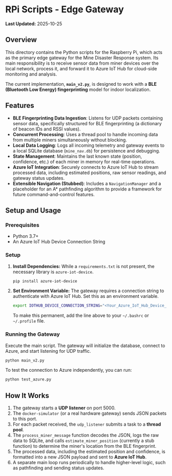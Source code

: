 # RPi Scripts - Edge Gateway

**Last Updated:** 2025-10-25

## Overview

This directory contains the Python scripts for the Raspberry Pi, which acts as the primary edge gateway for the Mine Disaster Response system. Its main responsibility is to receive sensor data from miner devices over the local network, process it, and forward it to Azure IoT Hub for cloud-side monitoring and analysis.

The current implementation, **`main_v2.py`**, is designed to work with a **BLE (Bluetooth Low Energy) fingerprinting** model for indoor localization.

## Features

-   **BLE Fingerprinting Data Ingestion**: Listens for UDP packets containing sensor data, specifically structured for BLE fingerprinting (a dictionary of beacon IDs and RSSI values).
-   **Concurrent Processing**: Uses a thread pool to handle incoming data from multiple miners simultaneously without blocking.
-   **Local Data Logging**: Logs all incoming telemetry and gateway events to a local SQLite database (`mine_nav.db`) for persistence and debugging.
-   **State Management**: Maintains the last known state (position, confidence, etc.) of each miner in memory for real-time operations.
-   **Azure IoT Integration**: Securely connects to Azure IoT Hub to stream processed data, including estimated positions, raw sensor readings, and gateway status updates.
-   **Extensible Navigation (Stubbed)**: Includes a `NavigationManager` and a placeholder for an A* pathfinding algorithm to provide a framework for future command-and-control features.

## Setup and Usage

### Prerequisites

-   Python 3.7+
-   An Azure IoT Hub Device Connection String

### Setup

1.  **Install Dependencies:**
    While a `requirements.txt` is not present, the necessary library is `azure-iot-device`.
    ```bash
    pip install azure-iot-device
    ```

2.  **Set Environment Variable:**
    The gateway requires a connection string to authenticate with Azure IoT Hub. Set this as an environment variable.
    ```bash
    export IOTHUB_DEVICE_CONNECTION_STRING="<Your_Azure_IoT_Hub_Device_Connection_String>"
    ```
    To make this permanent, add the line above to your `~/.bashrc` or `~/.profile` file.

### Running the Gateway

Execute the main script. The gateway will initialize the database, connect to Azure, and start listening for UDP traffic.

```bash
python main_v2.py
```

To test the connection to Azure independently, you can run:
```bash
python test_azure.py
```

## How It Works

1.  The gateway starts a **UDP listener** on port 5000.
2.  The `docker-simulator` (or a real hardware gateway) sends JSON packets to this port.
3.  For each packet received, the `udp_listener` submits a task to a **thread pool**.
4.  The `process_miner_message` function decodes the JSON, logs the raw data to SQLite, and calls `estimate_miner_position` (currently a stub function) to determine the miner's location from the BLE fingerprint.
5.  The processed data, including the estimated position and confidence, is formatted into a new JSON payload and sent to **Azure IoT Hub**.
6.  A separate main loop runs periodically to handle higher-level logic, such as pathfinding and sending status updates.
